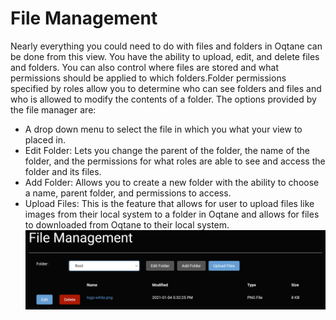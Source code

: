 # File Management

Nearly everything you could need to do with files and folders in Oqtane can be done from this view\. You have the ability to upload, edit, and delete files and folders\. You can also control where files are stored and what permissions should be applied to which folders\.Folder permissions specified by roles allow you to determine who can see folders and files and who is allowed to modify the contents of a folder\.
The options provided by the file manager are:
* A drop down menu to select the file in which you what your view to placed in\.
* Edit Folder: Lets you change the parent of the folder, the name of the folder, and the permissions for what roles are able to see and access the folder and its files\.
* Add Folder: Allows you to create a new folder with the ability to choose a name, parent folder, and permissions to access\.
* Upload Files: This is the feature that allows for user to upload files like images from their local system to a folder in Oqtane and allows for files to downloaded from Oqtane to their local system\.
![fileManagement](file_management.png)